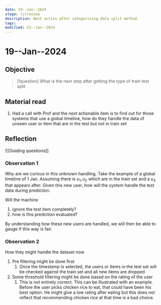 ```yaml
---
date: 19--Jan--2024
stage: litreview
description: Next action after categorising data split method
tags: 
modified: 23--Jan--2024
---
```

# 19--Jan--2024
## Objective
> [!question] What is the next step after getting the type of train test split

## Material read
1. Had a call with Prof and the next actionable item is to find out for those systems that use a global timeline, how do they handle the data of unseen user or item that are in the test but not in train set
## Reflection
![[Guiding questions]]

### Observation 1
Why are we curious in this unknown handling. Take the example of a global timeline of 1 Jan. Assuming there is $u_{1},u_{2}$ which are in the train set and a $u_{3}$ that appears after. Given this new user, how will the system handle the test data during prediction.

Will the machine
1. ignore the test item completely?
2. how is this prediction evaluated?

By understanding how these new users are handled, we will then be able to gauge if this way is fair.
### Observation 2
How they might handle the dataset now
1. Pre filtering might be done first
    1. Once the timestamp is selected, the users or items in the test set will be checked against the train set and all new items are dropped
2. Some threshold filtering might be done based on the rating of the user
    1. This is not entirely correct. This can be illustrated with an example. Before the user picks chicken rice to eat, that could have been his best option. He might give a low rating after eating but this does not reflect that recommending chicken rice at that time is a bad choice.